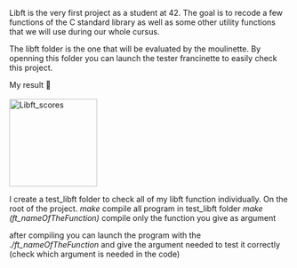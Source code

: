 Libft is the very first project as a student at 42. 
The goal is to recode a few functions of the C standard library as well as some other utility functions that we will use during our whole cursus.

The libft folder is the one that will be evaluated by the moulinette. By openning this folder you can launch the tester francinette to easily check this project.

My result :slot_machine: <br> <br>
<img width="158" alt="Libft_scores" src="https://github.com/Benoilte/libft/assets/104198121/ad9cbdd8-4336-449e-9969-8ae95b6b7b55">

I create a test_libft folder to check all of my libft function individually.
On the root of the project.
_make_ compile all program in test_libft folder
_make (ft_nameOfTheFunction)_ compile only the function you give as argument

after compiling you can launch the program with the _./ft_nameOfTheFunction_ and give the argument needed to test it correctly (check which argument is needed in the code)
